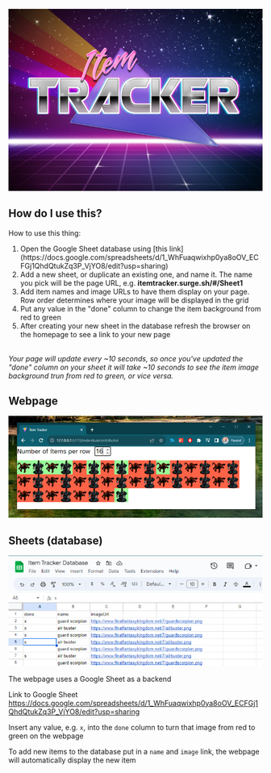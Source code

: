 ![](./src/assets/banner.jpg)


## How do I use this?

How to use this thing:
<ol>
  <li>Open the Google Sheet database using [this link](https://docs.google.com/spreadsheets/d/1_WhFuaqwixhp0ya8oOV_ECFGj1QhdQtukZq3P_VjYO8/edit?usp=sharing)</li>
  <li>
    Add a new sheet, or duplicate an existing one, and name it. The name you pick will be the page URL,
    e.g. <strong>itemtracker.surge.sh/#/Sheet1</strong>
  </li>
  <li>
    Add item names and image URLs to have them display on your page. Row order determines where your
    image will be displayed in the grid
  </li>
  <li>Put any value in the "done" column to change the item background from red to green</li>
  <li>
    After creating your new sheet in the database refresh the browser on the homepage to see a link to
    your new page
  </li>
</ol>
<br />
<div className="font-small">
  <i>
    Your page will update every ~10 seconds, so once you've updated the "done" column on your sheet it
    will take ~10 seconds to see the item image background trun from red to green, or vice versa.
  </i>
</div>


## Webpage

![](./src/assets/streamlabs-window-capture.PNG)

## Sheets (database)

![](./src/assets/item-tracker-sheet-database.PNG)

The webpage uses a Google Sheet as a backend

Link to Google Sheet https://docs.google.com/spreadsheets/d/1_WhFuaqwixhp0ya8oOV_ECFGj1QhdQtukZq3P_VjYO8/edit?usp=sharing

Insert any value, e.g. `x`, into the `done` column to turn that image from red to green on the webpage

To add new items to the database put in a `name` and `image` link, the webpage will automatically display the new item
